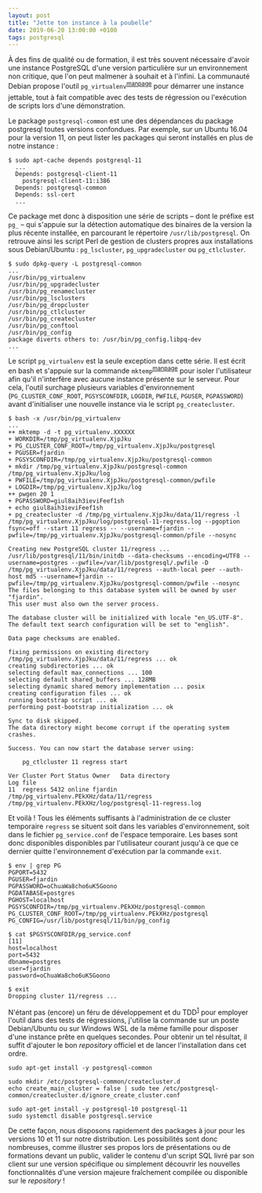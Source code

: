```yaml
---
layout: post
title: "Jette ton instance à la poubelle"
date: 2019-06-20 13:00:00 +0100
tags: postgresql
---
```


À des fins de qualité ou de formation, il est très souvent nécessaire d'avoir une instance PostgreSQL d'une version particulière sur un environnement non critique, que l'on peut malmener à souhait et à l'infini. La communauté Debian propose l'outil `pg_virtualenv`<sup>[manpage](https://manpages.debian.org/testing/postgresql-common/pg_virtualenv.1.en.html)</sup> pour démarrer une instance jettable, tout à fait compatible avec des tests de régression ou l'exécution de scripts lors d'une démonstration. 
<!--more-->

Le package `postgresql-common` est une des dépendances du package postgresql toutes versions confondues. Par exemple, sur un Ubuntu 16.04 pour la version 11, on peut lister les packages qui seront installés en plus de notre instance :

```text
$ sudo apt-cache depends postgresql-11
  ...
  Depends: postgresql-client-11
    postgresql-client-11:i386
  Depends: postgresql-common
  Depends: ssl-cert
  ...
```

Ce package met donc à disposition une série de scripts – dont le préfixe est `pg_` – qui s'appuie sur la détection automatique des binaires de la version la plus récente installée, en parcourant le répertoire `/usr/lib/postgresql`. On retrouve ainsi les script Perl de gestion de clusters propres aux installations sous Debian/Ubuntu : `pg_lscluster`, `pg_upgradecluster` ou `pg_ctlcluster`.

```text
$ sudo dpkg-query -L postgresql-common
...
/usr/bin/pg_virtualenv
/usr/bin/pg_upgradecluster
/usr/bin/pg_renamecluster
/usr/bin/pg_lsclusters
/usr/bin/pg_dropcluster
/usr/bin/pg_ctlcluster
/usr/bin/pg_createcluster
/usr/bin/pg_conftool
/usr/bin/pg_config
package diverts others to: /usr/bin/pg_config.libpq-dev
...
```

Le script `pg_virtualenv` est la seule exception dans cette série. Il est écrit en bash et s'appuie sur la commande `mktemp`<sup>[manpage](https://manpages.debian.org/testing/coreutils/mktemp.1.en.html)</sup> pour isoler l'utilisateur afin qu'il n'interfère avec aucune instance présente sur le serveur. Pour cela, l'outil surchage plusieurs variables d'environnement (`PG_CLUSTER_CONF_ROOT`, `PGSYSCONFDIR`, `LOGDIR`, `PWFILE`, `PGUSER`, `PGPASSWORD`) avant d'initialiser une nouvelle instance via le script `pg_createcluster`.

```text
$ bash -x /usr/bin/pg_virtualenv
...
++ mktemp -d -t pg_virtualenv.XXXXXX 
+ WORKDIR=/tmp/pg_virtualenv.XjpJku
+ PG_CLUSTER_CONF_ROOT=/tmp/pg_virtualenv.XjpJku/postgresql
+ PGUSER=fjardin
+ PGSYSCONFDIR=/tmp/pg_virtualenv.XjpJku/postgresql-common
+ mkdir /tmp/pg_virtualenv.XjpJku/postgresql-common /tmp/pg_virtualenv.XjpJku/log
+ PWFILE=/tmp/pg_virtualenv.XjpJku/postgresql-common/pwfile
+ LOGDIR=/tmp/pg_virtualenv.XjpJku/log
++ pwgen 20 1
+ PGPASSWORD=giul8aih3ieviFeef1sh
+ echo giul8aih3ieviFeef1sh
+ pg_createcluster -d /tmp/pg_virtualenv.XjpJku/data/11/regress -l /tmp/pg_virtualenv.XjpJku/log/postgresql-11-regress.log --pgoption fsync=off --start 11 regress -- --username=fjardin --pwfile=/tmp/pg_virtualenv.XjpJku/postgresql-common/pfile --nosync

Creating new PostgreSQL cluster 11/regress ...
/usr/lib/postgresql/11/bin/initdb --data-checksums --encoding=UTF8 --username=postgres --pwfile=/var/lib/postgresql/.pwfile -D /tmp/pg_virtualenv.XjpJku/data/11/regress --auth-local peer --auth-host md5 --username=fjardin --pwfile=/tmp/pg_virtualenv.XjpJku/postgresql-common/pwfile --nosync
The files belonging to this database system will be owned by user "fjardin".
This user must also own the server process.

The database cluster will be initialized with locale "en_US.UTF-8".
The default text search configuration will be set to "english".

Data page checksums are enabled.

fixing permissions on existing directory /tmp/pg_virtualenv.XjpJku/data/11/regress ... ok
creating subdirectories ... ok
selecting default max_connections ... 100
selecting default shared_buffers ... 128MB
selecting dynamic shared memory implementation ... posix
creating configuration files ... ok
running bootstrap script ... ok
performing post-bootstrap initialization ... ok

Sync to disk skipped.
The data directory might become corrupt if the operating system crashes.

Success. You can now start the database server using:

    pg_ctlcluster 11 regress start

Ver Cluster Port Status Owner   Data directory                            Log file
11  regress 5432 online fjardin /tmp/pg_virtualenv.PEkXHz/data/11/regress /tmp/pg_virtualenv.PEkXHz/log/postgresql-11-regress.log
```

Et voilà ! Tous les éléments suffisants à l'administration de ce cluster temporaire `regress` se situent soit dans les variables d'environnement, soit dans le fichier `pg_service.conf` de l'espace temporaire. Les bases sont donc disponibles disponibles par l'utilisateur courant jusqu'à ce que ce dernier quitte l'environnement d'exécution par la commande `exit`.

```text
$ env | grep PG
PGPORT=5432
PGUSER=fjardin
PGPASSWORD=oChuaWa8cho6uK5Goono
PGDATABASE=postgres
PGHOST=localhost
PGSYSCONFDIR=/tmp/pg_virtualenv.PEkXHz/postgresql-common
PG_CLUSTER_CONF_ROOT=/tmp/pg_virtualenv.PEkXHz/postgresql
PG_CONFIG=/usr/lib/postgresql/11/bin/pg_config

$ cat $PGSYSCONFDIR/pg_service.conf
[11]
host=localhost
port=5432
dbname=postgres
user=fjardin
password=oChuaWa8cho6uK5Goono

$ exit
Dropping cluster 11/regress ...
```

N'étant pas (encore) un féru de développement et du TDD<sup>[1]</sup> pour employer l'outil dans des tests de régressions, j'utilise la commande sur un poste Debian/Ubuntu ou sur Windows WSL de la même famille pour disposer d'une instance prête en quelques secondes. Pour obtenir un tel résultat, il suffit d'ajouter le bon _repository_ officiel et de lancer l'installation dans cet ordre.

```text
sudo apt-get install -y postgresql-common

sudo mkdir /etc/postgresql-common/createcluster.d
echo create_main_cluster = false | sudo tee /etc/postgresql-common/createcluster.d/ignore_create_cluster.conf

sudo apt-get install -y postgresql-10 postgresql-11
sudo systemctl disable postgresql.service
```

De cette façon, nous disposons rapidement des packages à jour pour les versions 10 et 11 sur notre distribution. Les possibilités sont donc nombreuses, comme illustrer ses propos lors de présentations ou de formations devant un public, valider le contenu d'un script SQL livré par son client sur une version spécifique ou simplement découvrir les nouvelles fonctionnalités d'une version majeure fraîchement compilée ou disponible sur le _repository_ !

[1]: https://fr.wikipedia.org/wiki/Test_driven_development
